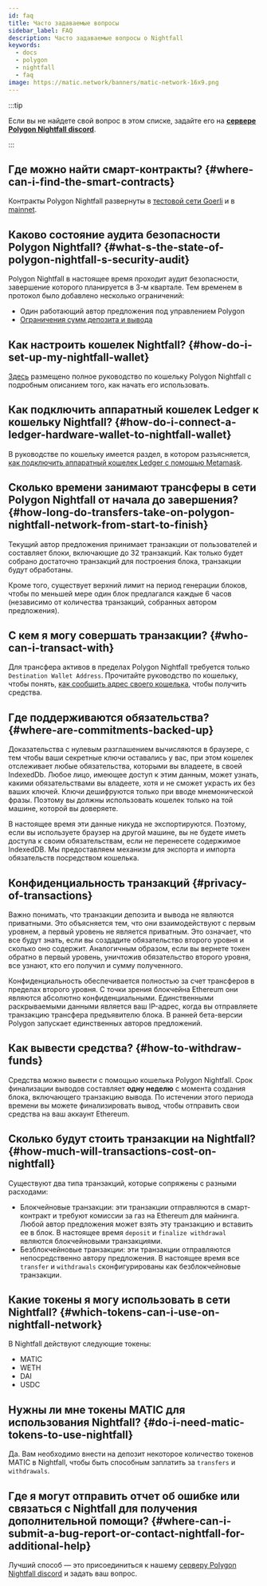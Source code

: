 ```yaml
---
id: faq
title: Часто задаваемые вопросы
sidebar_label: FAQ
description: Часто задаваемые вопросы о Nightfall
keywords:
  - docs
  - polygon
  - nightfall
  - faq
image: https://matic.network/banners/matic-network-16x9.png
---
```


:::tip

Если вы не найдете свой вопрос в этом списке, задайте его на <ins>**[сервере Polygon Nightfall discord](https://discord.com/invite/pZkC3JV2bR)**</ins>.

:::

## Где можно найти смарт-контракты? {#where-can-i-find-the-smart-contracts}

Контракты Polygon Nightfall развернуты в [тестовой сети Goerli](../deployments/testnet.md) и в [mainnet](../deployments/mainnet.md).

## Каково состояние аудита безопасности Polygon Nightfall? {#what-s-the-state-of-polygon-nightfall-s-security-audit}
Polygon Nightfall в настоящее время проходит аудит безопасности, завершение которого планируется в 3-м квартале. Тем временем в протокол было добавлено несколько ограничений:

- Один работающий автор предложения под управлением Polygon
- [Ограничения сумм депозита и вывода](../tools/nightfall-wallet.md#deposit-and-withdraw-restrictions)

## Как настроить кошелек Nightfall? {#how-do-i-set-up-my-nightfall-wallet}
[Здесь](../tools/nightfall-wallet.md) размещено полное руководство по кошельку Polygon Nightfall с подробным описанием того, как начать его использовать.

## Как подключить аппаратный кошелек Ledger к кошельку Nightfall? {#how-do-i-connect-a-ledger-hardware-wallet-to-nightfall-wallet}
В руководстве по кошельку имеется раздел, в котором разъясняется, [как подключить аппаратный кошелек Ledger с помощью Metamask](../tools/nightfall-wallet.md#how-to-connect-a-ledger-hardware-wallet-to-nightfall).

## Сколько времени занимают трансферы в сети Polygon Nightfall от начала до завершения? {#how-long-do-transfers-take-on-polygon-nightfall-network-from-start-to-finish}
Текущий автор предложения принимает транзакции от пользователей и составляет блоки, включающие до 32 транзакций. Как только будет собрано достаточно транзакций для построения блока, транзакции будут обработаны.

Кроме того, существует верхний лимит на период генерации блоков, чтобы по меньшей мере один блок предлагался каждые 6 часов (независимо от количества транзакций, собранных автором предложения).

## С кем я могу совершать транзакции? {#who-can-i-transact-with}
Для трансфера активов в пределах Polygon Nightfall требуется только `Destination Wallet Address`. Прочитайте руководство по кошельку, чтобы понять, [как сообщить адрес своего кошелька](../tools/nightfall-wallet.md#your-wallet-address), чтобы получить средства.

## Где поддерживаются обязательства? {#where-are-commitments-backed-up}

Доказательства с нулевым разглашением вычисляются в браузере, с тем чтобы ваши секретные ключи оставались у вас, при этом кошелек отслеживает любые обязательства, которыми вы владеете, в своей IndexedDb. Любое лицо, имеющее доступ к этим данным, может узнать, какими обязательствами вы владеете, хотя и не сможет украсть их без ваших ключей. Ключи дешифруются только при вводе мнемонической фразы. Поэтому вы должны использовать кошелек только на той машине, которой вы доверяете.

В настоящее время эти данные никуда не экспортируются. Поэтому, если вы используете браузер на другой машине, вы не будете иметь доступа к своим обязательствам, если не перенесете содержимое IndexedDB. Мы предоставляем механизм для экспорта и импорта обязательств посредством кошелька.

## Конфиденциальность транзакций {#privacy-of-transactions}
Важно понимать, что транзакции депозита и вывода не являются приватными. Это объясняется тем, что они взаимодействуют с первым уровнем, а первый уровень не является приватным. Это означает, что все будут знать, если вы создадите обязательство второго уровня и сколько оно содержит. Аналогичным образом, если вы вернете токен обратно в первый уровень, уничтожив обязательство второго уровня, все узнают, кто его получил и сумму полученного.

Конфиденциальность обеспечивается полностью за счет трансферов в пределах второго уровня. С точки зрения блокчейна Ethereum они являются абсолютно конфиденциальными. Единственными раскрываемыми данными является ваш IP-адрес, когда вы отправляете транзакцию трансфера предъявителю блока. В ранней бета-версии Polygon запускает единственных авторов предложений.


## Как вывести средства? {#how-to-withdraw-funds}
Средства можно вывести с помощью кошелька Polygon Nightfall. Срок финализации выводов составляет **одну неделю** с момента создания блока, включающего транзакцию вывода. По истечении этого периода времени вы можете финализировать вывод, чтобы отправить свои средства на ваш аккаунт Ethereum.

## Сколько будут стоить транзакции на Nightfall? {#how-much-will-transactions-cost-on-nightfall}
Существуют два типа транзакций, которые сопряжены с разными расходами:

- Блокчейновые транзакции: эти транзакции отправляются в смарт-контракт и требуют комиссии за газ на Ethereum для майнинга. Любой автор предложения может взять эту транзакцию и вставить ее в блок. В настоящее время `deposit` и `finalize withdrawal` являются блокчейновыми транзакциями.
- Безблокчейновые транзакции: эти транзакции отправляются непосредственно автору предложения. В настоящее время все `transfer` и `withdrawals` сконфигурированы как безблокчейновые транзакции.

## Какие токены я могу использовать в сети Nightfall? {#which-tokens-can-i-use-on-nightfall-network}
В Nightfall действуют следующие токены:

- MATIC
- WETH
- DAI
- USDC

## Нужны ли мне токены MATIC для использования Nightfall? {#do-i-need-matic-tokens-to-use-nightfall}
Да. Вам необходимо внести на депозит некоторое количество токенов MATIC в Nightfall, чтобы быть способным заплатить за `transfers` и `withdrawals`.

## Где я могут отправить отчет об ошибке или связаться с Nightfall для получения дополнительной помощи? {#where-can-i-submit-a-bug-report-or-contact-nightfall-for-additional-help}
Лучший способ — это присоединиться к нашему [серверу Polygon Nightfall discord](https://discord.com/invite/pZkC3JV2bR) и задать ваш вопрос.
